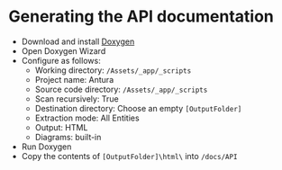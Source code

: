 # Generating the API documentation

- Download and install [Doxygen](http://www.stack.nl/~dimitri/doxygen/index.html)
- Open Doxygen Wizard
- Configure as follows:
    - Working directory: `/Assets/_app/_scripts`
    - Project name: Antura
    - Source code directory: `/Assets/_app/_scripts`
    - Scan recursively: True
    - Destination directory: Choose an empty `[OutputFolder]`
    - Extraction mode: All Entities
    - Output: HTML
    - Diagrams: built-in
- Run Doxygen
- Copy the contents of `[OutputFolder]\html\` into `/docs/API`

